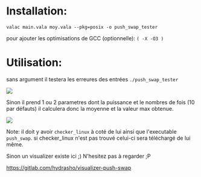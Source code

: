 # Installation:

```valac main.vala moy.vala --pkg=posix -o push_swap_tester```

pour ajouter les optimisations de GCC (optionnelle):
``( -X -O3 )``

# Utilisation:

sans argument il testera les erreures des entrées
```./push_swap_tester``` 

<img src="withoutarg.png">

Sinon il prend 1 ou 2 parametres dont la puissance et le nombres de fois (10 par défauts)
il calculera donc la moyenne et la valeur max obtenue.

<img src="arg2.png">


Note:
il doit y avoir `checker_linux` à coté de lui ainsi que l'executable `push_swap`.
si checker_linux n'est pas trouvé celui-ci sera téléchargé de lui même.

Sinon un visualizer existe ici ;)
N'hesitez pas à regarder ;P

https://gitlab.com/hydrasho/visualizer-push-swap
